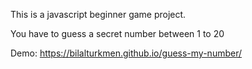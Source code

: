 This is a javascript beginner game project. 

You have to guess a secret number between 1 to 20

Demo: https://bilalturkmen.github.io/guess-my-number/
